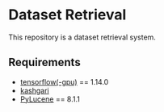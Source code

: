 # Dataset Retrieval

This repository is a dataset retrieval system.

## Requirements

- [tensorflow(-gpu)](https://www.tensorflow.org/) == 1.14.0
- [kashgari](https://github.com/BrikerMan/Kashgari)
- [PyLucene](https://lucene.apache.org/pylucene/) == 8.1.1